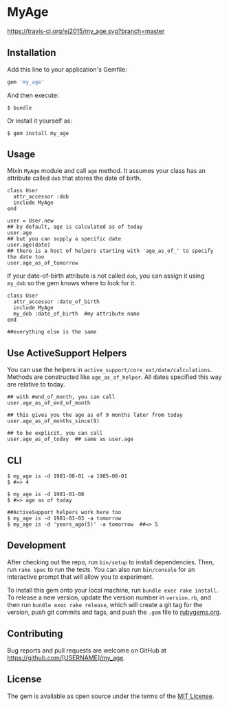 # MyAge
https://travis-ci.org/ej2015/my_age.svg?branch=master
## Installation

Add this line to your application's Gemfile:

```ruby
gem 'my_age'
```

And then execute:

    $ bundle

Or install it yourself as:

    $ gem install my_age

## Usage

Mixin `MyAge` module and call `age` method. It assumes your class has an attribute called `dob` that stores the date of birth.

```
class User
  attr_accessor :dob
  include MyAge
end

user = User.new
## by default, age is calculated as of today
user.age
## but you can supply a specific date
user.age(date)
## there is a host of helpers starting with 'age_as_of_' to specify the date too 
user.age_as_of_tomorrow
```

If your date-of-birth attribute is not called `dob`, you can assign it using `my_dob` so the gem knows where to look for it.

``` 
class User
  attr_accessor :date_of_birth
  include MyAge
  my_dob :date_of_birth  #my attribute name
end

##everything else is the same
```
## Use ActiveSupport Helpers
You can use the helpers in `active_support/core_ext/date/calculations`. Methods are constructed like `age_as_of_helper`. All dates specified this way are relative to today.

```
## with #end_of_month, you can call
user.age_as_of_end_of_month

## this gives you the age as of 9 months later from today
user.age_as_of_months_since(9)

## to be explicit, you can call
user.age_as_of_today  ## same as user.age
```

## CLI

```
$ my_age is -d 1981-08-01 -a 1985-08-01
$ #=> 4

$ my_age is -d 1981-01-08
$ #=> age as of today

##ActiveSupport helpers work here too
$ my_age is -d 1981-01-03 -a tomorrow
$ my_age is -d 'years_ago(5)' -a tomorrow  ##=> 5

```

## Development

After checking out the repo, run `bin/setup` to install dependencies. Then, run `rake spec` to run the tests. You can also run `bin/console` for an interactive prompt that will allow you to experiment.

To install this gem onto your local machine, run `bundle exec rake install`. To release a new version, update the version number in `version.rb`, and then run `bundle exec rake release`, which will create a git tag for the version, push git commits and tags, and push the `.gem` file to [rubygems.org](https://rubygems.org).

## Contributing

Bug reports and pull requests are welcome on GitHub at https://github.com/[USERNAME]/my_age.


## License

The gem is available as open source under the terms of the [MIT License](http://opensource.org/licenses/MIT).


